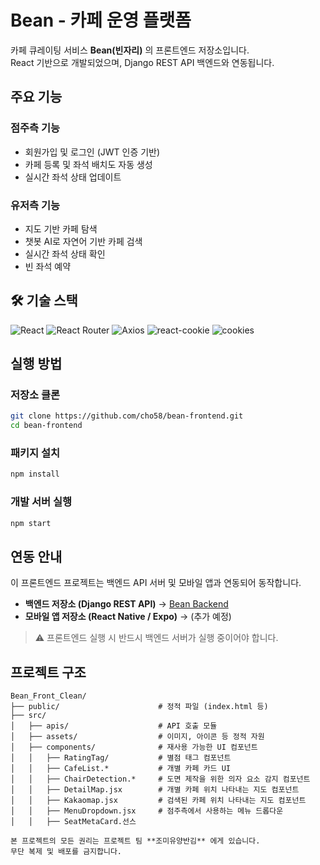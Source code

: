 # Bean - 카페 운영 플랫폼

카페 큐레이팅 서비스 **Bean(빈자리)** 의 프론트엔드 저장소입니다.  
React 기반으로 개발되었으며, Django REST API 백엔드와 연동됩니다.  


## 주요 기능

### 점주측 기능
- 회원가입 및 로그인 (JWT 인증 기반)
- 카페 등록 및 좌석 배치도 자동 생성
- 실시간 좌석 상태 업데이트

### 유저측 기능
- 지도 기반 카페 탐색
- 챗봇 AI로 자연어 기반 카페 검색
- 실시간 좌석 상태 확인
- 빈 좌석 예약


## 🛠️ 기술 스택

![React](https://img.shields.io/badge/React-18.2.0-61DAFB?logo=react&logoColor=white)
![React Router](https://img.shields.io/badge/React_Router-6.3.0-CA4245?logo=react-router&logoColor=white)
![Axios](https://img.shields.io/badge/Axios-1.11.0-5A29E4?logo=axios&logoColor=white)
![react-cookie](https://img.shields.io/badge/react--cookie-8.0.1-FF9800?logo=react&logoColor=white)
![cookies](https://img.shields.io/badge/cookies-0.9.1-795548?logo=npm&logoColor=white)


## 실행 방법

### 저장소 클론
```bash
git clone https://github.com/cho58/bean-frontend.git
cd bean-frontend
```

### 패키지 설치
```bash
npm install
```

### 개발 서버 실행
```bash
npm start
```


## 연동 안내

이 프론트엔드 프로젝트는 백엔드 API 서버 및 모바일 앱과 연동되어 동작합니다.

- **백엔드 저장소 (Django REST API)** → [Bean Backend](https://github.com/ajy121650/beanBack)  
- **모바일 앱 저장소 (React Native / Expo)** → (추가 예정)

> ⚠️ 프론트엔드 실행 시 반드시 백엔드 서버가 실행 중이어야 합니다.


## 프로젝트 구조

```
Bean_Front_Clean/
├── public/                      # 정적 파일 (index.html 등)
├── src/
│   ├── apis/                    # API 호출 모듈
│   ├── assets/                  # 이미지, 아이콘 등 정적 자원
│   ├── components/              # 재사용 가능한 UI 컴포넌트
│   │   ├── RatingTag/           # 별점 태그 컴포넌트
│   │   ├── CafeList.*           # 개별 카페 카드 UI
│   │   ├── ChairDetection.*     # 도면 제작을 위한 의자 요소 감지 컴포넌트
│   │   ├── DetailMap.jsx        # 개별 카페 위치 나타내는 지도 컴포넌트
│   │   ├── Kakaomap.jsx         # 검색된 카페 위치 나타내는 지도 컴포넌트
│   │   ├── MenuDropdown.jsx     # 점주측에서 사용하는 메뉴 드롭다운
│   │   ├── SeatMetaCard.선스

본 프로젝트의 모든 권리는 프로젝트 팀 **조미유양반김** 에게 있습니다.  
무단 복제 및 배포를 금지합니다.

